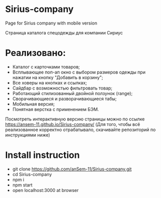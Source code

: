 # Sirius-company
Page for Sirius company with mobile version

Страница каталога спецодежды для компании Сириус

# Реализовано:

* Каталог с карточками товаров;
* Всплывающее поп-ап окно с выбором размеров одежды при нажатии на кнопку "Добавить в корзину";
* Все ховеры на кнопках и ссылках;
* Сайдбар с возможностью фильтровать товар;
* Работающий стилизованный двойной ползунок (range);
* Сворачивающиеся и разворачивающиеся табы;
* Мобильная версия;
* Понятная верстка с применением БЭМ.

Посмотреть интерактивную версию страницы можно по ссылке https://ansem-11.github.io/Sirius-company/
(Для того, чтобы всё реализованное корректно отрабатывало, скачивайте репозиторий по инструкциями ниже)

# Install instruction

* git clone https://github.com/anSem-11/Sirius-company.git
* cd Sirius-company
* npm i
* npm start
* open localhost:3000 at browser
